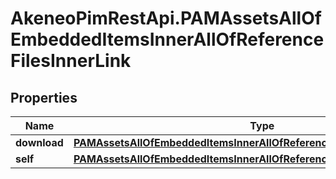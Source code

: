 # AkeneoPimRestApi.PAMAssetsAllOfEmbeddedItemsInnerAllOfReferenceFilesInnerLink

## Properties

Name | Type | Description | Notes
------------ | ------------- | ------------- | -------------
**download** | [**PAMAssetsAllOfEmbeddedItemsInnerAllOfReferenceFilesInnerLinkDownload**](PAMAssetsAllOfEmbeddedItemsInnerAllOfReferenceFilesInnerLinkDownload.md) |  | [optional] 
**self** | [**PAMAssetsAllOfEmbeddedItemsInnerAllOfReferenceFilesInnerLinkSelf**](PAMAssetsAllOfEmbeddedItemsInnerAllOfReferenceFilesInnerLinkSelf.md) |  | [optional] 


